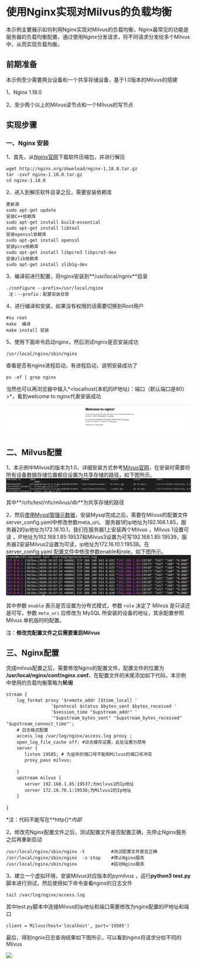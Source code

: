 # 使用Nginx实现对Milvus的负载均衡
本示例主要展示如何利用Nginx实现对Milvus的负载均衡，Nginx最常见的功能是服务器的负载均衡配置，通过使用Nginx分发请求，将不同请求分发给多个Milvus中，从而实现负载均衡。

## 前期准备

本示例至少需要两台设备和一个共享存储设备，基于1.0版本的Milvus的搭建

1、Nginx 1.18.0

2、至少两个以上的Milvus读节点和一个Milvus的写节点

## 实现步骤

### 一、Nginx 安装

1、首先，从[Nginx官网](http://nginx.org/en/download.html)下载软件压缩包，并进行解压

```
wget http://nginx.org/download/nginx-1.18.0.tar.gz
tar -zxvf nginx-1.18.0.tar.gz
cd nginx-1.18.0
```

2、进入到解压软件目录之后，需要安装依赖库

```
更新源
sudo apt-get update
安装C++依赖库
sudo apt-get install build-essential
sudo apt-get install libtool
安装openssl依赖库
sudo apt-get install openssl
安装pcre依赖库
sudo apt-get install libpcre3 libpcre3-dev
安装zlib依赖库
sudo apt-get install zlib1g-dev 
```

3、编译前进行配置，将nginx安装到**/usr/local/ngnix**目录

```
./configure --prefix=/usr/local/nginx
 注：--prefix：配置安装目录
```

4、进行编译和安装，如果没有权限的话需要切换到Root用户

```
#su root
make  编译
make install 安装
```

5、使用下面命令启动nginx，然后测试ngnix是否安装成功

```
/usr/local/nginx/sbin/nginx 
```

查看是否有nginx进程启动，有进程启动，说明安装成功了

```
ps -ef | grep nginx
```

当然也可以再浏览器中输入*<localhost(本机的IP地址)：端口（默认端口是80）>*，看到welcome to nginx代表安装成功

![](1.png)

## 二、Milvus配置

1、本示例中Milvus的版本为1.0，详细安装方式参考[Milvus官网](https://milvus.io/cn/docs/v1.0.0/milvus_docker-gpu.md)，在安装时需要将所有设备数据存储位置都应设置为共享存储的路径，如下图所示。![](2.png)

其中**/cifs/test/nfs/milvus/db**为共享存储的路径

2、然后[使用Mysql管理元数据](https://www.milvus.io/cn/docs/v0.10.4/data_manage.md)，安装Mysql完成之后，需要在Milvus的配置文件server_config.yaml中修改参数meta_uri。 服务器1的ip地址为192.168.1.85，服务器2的ip地址为172.16.10.1，我们在服务器1上安装两个Milvus ，Milvus 1设置可读 ，IP地址为192.168.1.85:19537和Milvus3设置为可写192.168.1.85:19539，服务器2安装Milvus2设置为可读，ip地址为172.16.10.1:19538。在server_config.yaml 配置文件中修改参数enable和role，如下图所示。![](3.png)

其中参数 `enable` 表示是否设置为分布式模式，参数 `role` 决定了 Milvus 是只读还是可写，参数 `meta_uri` 应修改为 MySQL 所安装的设备的地址，其余配置参照 Milvus 单机版时的配置。

注：**修改完配置文件之后需要重启Milvus**

## 三、Nginx配置

完成milvus配置之后，需要修改Nginx的配置文件，配置文件的位置为 **/usr/local/nginx/conf/nginx.conf**，在配置文件的末尾添加如下代码，本示例中使用的负载均衡策略为**轮询**

```
stream {
    log_format proxy '$remote_addr [$time_local] '
                 '$protocol $status $bytes_sent $bytes_received '
                 '$session_time "$upstream_addr" '
                 '"$upstream_bytes_sent" "$upstream_bytes_received" "$upstream_connect_time"';
    # 日志格式配置
    access_log /var/log/nginx/access.log proxy ;
    open_log_file_cache off; #日志缓存设置，此处设置为禁用
    server {
       listen 19585; # 为监听的端口号不能和Milvus的端口号冲突
       proxy_pass milvus;

    }
    upstream milvus {
       server 192.168.1.85:19537;为milvus1的Ip地址
       server 172.16.70.1:19538;为Milvus2的Ip地址
    }

}

```

*注：代码不能写在**http{}**内部*

2、修改完Nginx配置文件之后，测试配置文件是否配置正确，先停止Nginx服务之后再重新启动

```
/usr/local/nginx/sbin/nginx -t          #测试配置文件是否正确
/usr/local/nginx/sbin/nginx  -s stop    #停止Nginx服务
/usr/local/nginx/sbin/nginx             #启动Nginx服务
```

3、建立一个虚拟环境，安装Milvus对应版本的pymilvus ，运行**python3 test.py**脚本进行测试，然后使用如下命令查看nginx的日志文件

```
tail /var/log/nginx/access.log
```

其中test.py脚本中连接Milvus的Ip地址和端口需要修改为nginx配置的IP地址和端口

```
client = Milvus(host='localhost', port='19585')
```

最后，得到ngnix日志查询结果如下图所示，可以看到nginx将请求分给不同的Milvus

![](\4.png)



